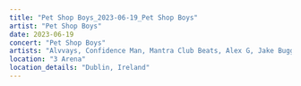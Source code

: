 ```yaml
---
title: "Pet Shop Boys_2023-06-19_Pet Shop Boys"
artist: "Pet Shop Boys"
date: 2023-06-19
concert: "Pet Shop Boys"
artists: "Alvvays, Confidence Man, Mantra Club Beats, Alex G, Jake Bugg, 21 Acts of Manslaughter	Grindcore	United States, La Paloma, Baby Keem, Buckshot, ABBA, Pet Shop Boys, 9 Foot Super SoldierCrossoverHardcore, 12 Gauge Rampage, Arlo Parks, Alissic, 324	Grindcore	Japan"
location: "3 Arena"
location_details: "Dublin, Ireland"
---
```

